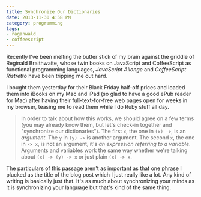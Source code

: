 ```yaml
---
title: Synchronize Our Dictionaries
date: 2013-11-30 4:58 PM
category: programming
tags:
- raganwald
- coffeescript
---
```


Recently I've been melting the butter stick of my brain against the griddle of Reginald Braithwaite, whose twin books on JavaScript and CoffeeScript as functional programming languages, *JavaScript Allonge* and *CoffeeScript Ristretto* have been tripping me out hard.

I bought them yesterday for their Black Friday half-off prices and loaded them into iBooks on my Mac and iPad (so glad to have a good ePub reader for Mac) after having their full-text-for-free web pages open for weeks in my browser, teasing me to read them while I do Ruby stuff all day.

> In order to talk about how this works, we should agree on a few terms (you may already know them, but let's check-in together and "synchronize our dictionaries"). The first `x`, the one in `(x) ->`, is an *argument*. The `y` in `(y) ->` is another argument. The second `x`, the one in `-> x`, is not an argument, it's *an expression referring to a variable*. Arguments and variables work the same way whether we're talking about `(x) -> (y) -> x` or just plain `(x) -> x`.

The particulars of this passage aren't as important as that one phrase I plucked as the title of the blog post which I just really like a lot. Any kind of writing is basically just that. It's as much about synchronizing your minds as it is synchronizing your language but that's kind of the same thing.
